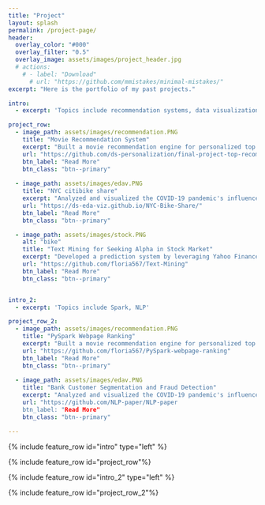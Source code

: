 ```yaml
---
title: "Project"
layout: splash
permalink: /project-page/
header:
  overlay_color: "#000"
  overlay_filter: "0.5"
  overlay_image: assets/images/project_header.jpg
  # actions:
    # - label: "Download"
      # url: "https://github.com/mmistakes/minimal-mistakes/"
excerpt: "Here is the portfolio of my past projects."

intro: 
  - excerpt: 'Topics include recommendation systems, data visualization and text mining.'

project_row:
  - image_path: assets/images/recommendation.PNG
    title: "Movie Recommendation System"
    excerpt: "Built a movie recommendation engine for personalized top recommended movies and conducted extensive experiments "
    url: "https://github.com/ds-personalization/final-project-top-recommended-final"
    btn_label: "Read More"
    btn_class: "btn--primary"
	
  - image_path: assets/images/edav.PNG
    title: "NYC citibike share"
    excerpt: "Analyzed and visualized the COVID-19 pandemic's influence on New York City residents who use Citi Bike as part of their commuting tools."
    url: "https://ds-eda-viz.github.io/NYC-Bike-Share/"
    btn_label: "Read More"
    btn_class: "btn--primary"

  - image_path: assets/images/stock.PNG
    alt: "bike"
    title: "Text Mining for Seeking Alpha in Stock Market"
    excerpt: "Developed a prediction system by leveraging Yahoo Finance News for stock price prediction, simulated a systematic trading strategy"
    url: "https://github.com/floria567/Text-Mining"
    btn_label: "Read More"
    btn_class: "btn--primary"


intro_2: 
  - excerpt: 'Topics include Spark, NLP'

project_row_2:
  - image_path: assets/images/recommendation.PNG
    title: "PySpark Webpage Ranking"
    excerpt: "Built a movie recommendation engine for personalized top recommended movies and conducted extensive experiments "
    url: "https://github.com/floria567/PySpark-webpage-ranking"
    btn_label: "Read More"
    btn_class: "btn--primary"
	
  - image_path: assets/images/edav.PNG
    title: "Bank Customer Segmentation and Fraud Detection"
    excerpt: "Analyzed and visualized the COVID-19 pandemic's influence on New York City residents who use Citi Bike as part of their commuting tools."
    url: "https://github.com/NLP-paper/NLP-paper
    btn_label: "Read More"
    btn_class: "btn--primary"

---
```


{% include feature_row id="intro" type="left" %}

{% include feature_row id="project_row"%}

{% include feature_row id="intro_2" type="left" %}

{% include feature_row id="project_row_2"%}

<!-- {% include feature_row id="feature_row2" type="left" %} -->

<!-- {% include feature_row id="feature_row3" type="right" %} -->

<!-- {% include feature_row id="feature_row4" type="center" %} -->